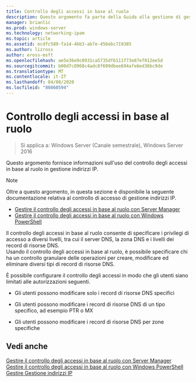 ```yaml
---
title: Controllo degli accessi in base al ruolo
description: Questo argomento fa parte della Guida alla gestione di gestione indirizzi IP in Windows Server 2016.
manager: brianlic
ms.prod: windows-server
ms.technology: networking-ipam
ms.topic: article
ms.assetid: ecdfc589-fa14-4bb3-ab7e-456ebc719385
ms.author: lizross
author: eross-msft
ms.openlocfilehash: ae5e36e9c0931ca5735df6111f73e87ef012ee5d
ms.sourcegitcommit: b00d7c8968c4adc8f699dbee694afe6ed36bc9de
ms.translationtype: MT
ms.contentlocale: it-IT
ms.lasthandoff: 04/08/2020
ms.locfileid: "80860594"
---
```

# <a name="role-based-access-control"></a>Controllo degli accessi in base al ruolo

>Si applica a: Windows Server (Canale semestrale), Windows Server 2016

Questo argomento fornisce informazioni sull'uso del controllo degli accessi in base al ruolo in gestione indirizzi IP.  
  
> [!NOTE]  
> Oltre a questo argomento, in questa sezione è disponibile la seguente documentazione relativa al controllo di accesso di gestione indirizzi IP.  
>   
> -   [Gestire il controllo degli accessi in base al ruolo con Server Manager](../../technologies/ipam/Manage-Role-Based-Access-Control-with-Server-Manager.md)  
> -   [Gestire il controllo degli accessi in base al ruolo con Windows PowerShell](../../technologies/ipam/Manage-Role-Based-Access-Control-with-Windows-PowerShell.md)  
  
Il controllo degli accessi in base al ruolo consente di specificare i privilegi di accesso a diversi livelli, tra cui il server DNS, la zona DNS e i livelli dei record di risorse DNS.  
Usando il controllo degli accessi in base al ruolo, è possibile specificare chi ha un controllo granulare delle operazioni per creare, modificare ed eliminare diversi tipi di record di risorse DNS.  
  
È possibile configurare il controllo degli accessi in modo che gli utenti siano limitati alle autorizzazioni seguenti.  
  
-   Gli utenti possono modificare solo i record di risorse DNS specifici  
  
-   Gli utenti possono modificare i record di risorse DNS di un tipo specifico, ad esempio PTR o MX  
  
-   Gli utenti possono modificare i record di risorse DNS per zone specifiche  
  
## <a name="see-also"></a>Vedi anche  
[Gestire il controllo degli accessi in base al ruolo con Server Manager](../../technologies/ipam/Manage-Role-Based-Access-Control-with-Server-Manager.md)  
[Gestire il controllo degli accessi in base al ruolo con Windows PowerShell](../../technologies/ipam/Manage-Role-Based-Access-Control-with-Windows-PowerShell.md)  
[Gestire Gestione indirizzi IP](Manage-IPAM.md)  
  


